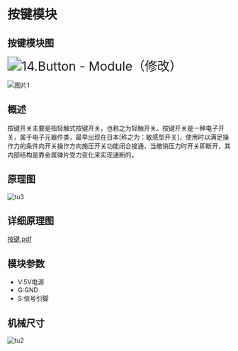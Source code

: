 # 按键模块

## 按键模块图

<img src="I:/GIT_kallen/github/emakefun-docs/docs/sensors/base_model/button/14.Button - Module（修改）.svg" alt="14.Button - Module（修改）" style="zoom:200%;" />

![图片1](I:/GIT_kallen/github/emakefun-docs/docs/sensors/base_model/button/图片1.png)

##  概述

​        按键开关主要是指轻触式按键开关，也称之为轻触开关。按键开关是一种电子开关，属于电子元器件类，最早出现在日本[称之为：敏感型开关]，使用时以满足操作力的条件向开关操作方向施压开关功能闭合接通，当撤销压力时开关即断开，其内部结构是靠金属弹片受力变化来实现通断的。

## 原理图

![tu3](I:\GIT_kallen\github\emakefun-docs\docs\sensors\base_model\button/tu3.png)

## 详细原理图

 [按键.pdf](button/按键.pdf) 

## 模块参数

* V:5V电源
* G:GND
* S:信号引脚

## 机械尺寸



![tu2](I:/GIT_kallen/github/emakefun-docs/docs/sensors/base_model/button/tu2.png)



